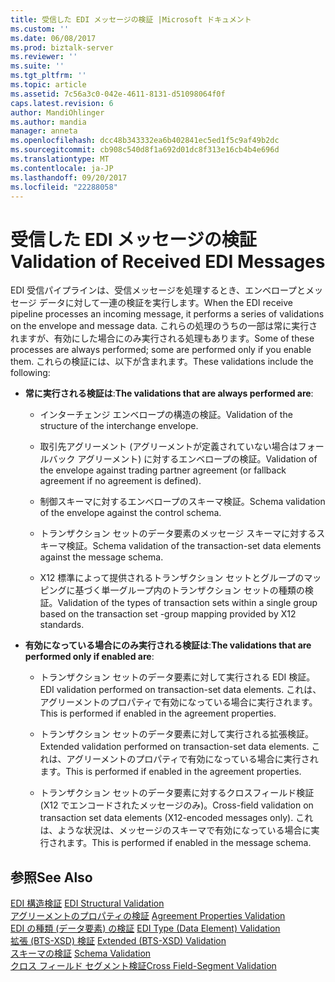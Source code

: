 ```yaml
---
title: 受信した EDI メッセージの検証 |Microsoft ドキュメント
ms.custom: ''
ms.date: 06/08/2017
ms.prod: biztalk-server
ms.reviewer: ''
ms.suite: ''
ms.tgt_pltfrm: ''
ms.topic: article
ms.assetid: 7c56a3c0-042e-4611-8131-d51098064f0f
caps.latest.revision: 6
author: MandiOhlinger
ms.author: mandia
manager: anneta
ms.openlocfilehash: dcc48b343332ea6b402841ec5ed1f5c9af49b2dc
ms.sourcegitcommit: cb908c540d8f1a692d01dc8f313e16cb4b4e696d
ms.translationtype: MT
ms.contentlocale: ja-JP
ms.lasthandoff: 09/20/2017
ms.locfileid: "22288058"
---
```

# <a name="validation-of-received-edi-messages"></a><span data-ttu-id="8c34a-102">受信した EDI メッセージの検証</span><span class="sxs-lookup"><span data-stu-id="8c34a-102">Validation of Received EDI Messages</span></span>
<span data-ttu-id="8c34a-103">EDI 受信パイプラインは、受信メッセージを処理するとき、エンベロープとメッセージ データに対して一連の検証を実行します。</span><span class="sxs-lookup"><span data-stu-id="8c34a-103">When the EDI receive pipeline processes an incoming message, it performs a series of validations on the envelope and message data.</span></span> <span data-ttu-id="8c34a-104">これらの処理のうちの一部は常に実行されますが、有効にした場合にのみ実行される処理もあります。</span><span class="sxs-lookup"><span data-stu-id="8c34a-104">Some of these processes are always performed; some are performed only if you enable them.</span></span> <span data-ttu-id="8c34a-105">これらの検証には、以下が含まれます。</span><span class="sxs-lookup"><span data-stu-id="8c34a-105">These validations include the following:</span></span>  
  
-   <span data-ttu-id="8c34a-106">**常に実行される検証は**:</span><span class="sxs-lookup"><span data-stu-id="8c34a-106">**The validations that are always performed are**:</span></span>  
  
    -   <span data-ttu-id="8c34a-107">インターチェンジ エンベロープの構造の検証。</span><span class="sxs-lookup"><span data-stu-id="8c34a-107">Validation of the structure of the interchange envelope.</span></span>  
  
    -   <span data-ttu-id="8c34a-108">取引先アグリーメント (アグリーメントが定義されていない場合はフォールバック アグリーメント) に対するエンベロープの検証。</span><span class="sxs-lookup"><span data-stu-id="8c34a-108">Validation of the envelope against trading partner agreement (or fallback agreement if no agreement is defined).</span></span>  
  
    -   <span data-ttu-id="8c34a-109">制御スキーマに対するエンベロープのスキーマ検証。</span><span class="sxs-lookup"><span data-stu-id="8c34a-109">Schema validation of the envelope against the control schema.</span></span>  
  
    -   <span data-ttu-id="8c34a-110">トランザクション セットのデータ要素のメッセージ スキーマに対するスキーマ検証。</span><span class="sxs-lookup"><span data-stu-id="8c34a-110">Schema validation of the transaction-set data elements against the message schema.</span></span>  
  
    -   <span data-ttu-id="8c34a-111">X12 標準によって提供されるトランザクション セットとグループのマッピングに基づく単一グループ内のトランザクション セットの種類の検証。</span><span class="sxs-lookup"><span data-stu-id="8c34a-111">Validation of the types of transaction sets within a single group based on the transaction set -group mapping provided by X12 standards.</span></span>  
  
-   <span data-ttu-id="8c34a-112">**有効になっている場合にのみ実行される検証は**:</span><span class="sxs-lookup"><span data-stu-id="8c34a-112">**The validations that are performed only if enabled are**:</span></span>  
  
    -   <span data-ttu-id="8c34a-113">トランザクション セットのデータ要素に対して実行される EDI 検証。</span><span class="sxs-lookup"><span data-stu-id="8c34a-113">EDI validation performed on transaction-set data elements.</span></span> <span data-ttu-id="8c34a-114">これは、アグリーメントのプロパティで有効になっている場合に実行されます。</span><span class="sxs-lookup"><span data-stu-id="8c34a-114">This is performed if enabled in the agreement properties.</span></span>  
  
    -   <span data-ttu-id="8c34a-115">トランザクション セットのデータ要素に対して実行される拡張検証。</span><span class="sxs-lookup"><span data-stu-id="8c34a-115">Extended validation performed on transaction-set data elements.</span></span> <span data-ttu-id="8c34a-116">これは、アグリーメントのプロパティで有効になっている場合に実行されます。</span><span class="sxs-lookup"><span data-stu-id="8c34a-116">This is performed if enabled in the agreement properties.</span></span>  
  
    -   <span data-ttu-id="8c34a-117">トランザクション セットのデータ要素に対するクロスフィールド検証 (X12 でエンコードされたメッセージのみ)。</span><span class="sxs-lookup"><span data-stu-id="8c34a-117">Cross-field validation on transaction set data elements (X12-encoded messages only).</span></span> <span data-ttu-id="8c34a-118">これは、ような状況は、メッセージのスキーマで有効になっている場合に実行されます。</span><span class="sxs-lookup"><span data-stu-id="8c34a-118">This is performed if enabled in the message schema.</span></span>  
  
## <a name="see-also"></a><span data-ttu-id="8c34a-119">参照</span><span class="sxs-lookup"><span data-stu-id="8c34a-119">See Also</span></span>  
 <span data-ttu-id="8c34a-120">[EDI 構造検証](../core/edi-structural-validation.md) </span><span class="sxs-lookup"><span data-stu-id="8c34a-120">[EDI Structural Validation](../core/edi-structural-validation.md) </span></span>  
 <span data-ttu-id="8c34a-121">[アグリーメントのプロパティの検証](../core/agreement-properties-validation.md) </span><span class="sxs-lookup"><span data-stu-id="8c34a-121">[Agreement Properties Validation](../core/agreement-properties-validation.md) </span></span>  
 <span data-ttu-id="8c34a-122">[EDI の種類 (データ要素) の検証](../core/edi-type-data-element-validation.md) </span><span class="sxs-lookup"><span data-stu-id="8c34a-122">[EDI Type (Data Element) Validation](../core/edi-type-data-element-validation.md) </span></span>  
 <span data-ttu-id="8c34a-123">[拡張 (BTS-XSD) 検証](../core/extended-bts-xsd-validation.md) </span><span class="sxs-lookup"><span data-stu-id="8c34a-123">[Extended (BTS-XSD) Validation](../core/extended-bts-xsd-validation.md) </span></span>  
 <span data-ttu-id="8c34a-124">[スキーマの検証](../core/schema-validation2.md) </span><span class="sxs-lookup"><span data-stu-id="8c34a-124">[Schema Validation](../core/schema-validation2.md) </span></span>  
 [<span data-ttu-id="8c34a-125">クロス フィールド セグメント検証</span><span class="sxs-lookup"><span data-stu-id="8c34a-125">Cross Field-Segment Validation</span></span>](../core/cross-field-segment-validation.md)